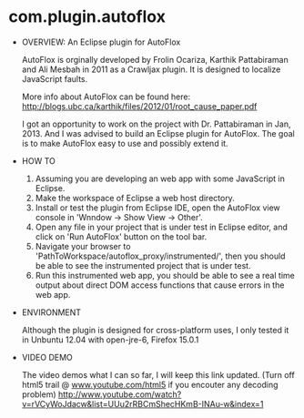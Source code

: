 com.plugin.autoflox
===================



- OVERVIEW: An Eclipse plugin for AutoFlox

  AutoFlox is orginally developed by Frolin Ocariza, Karthik Pattabiraman and Ali Mesbah in 2011 as a Crawljax plugin. It is designed to localize JavaScript faults. 

  More info about AutoFlox can be found here:
  http://blogs.ubc.ca/karthik/files/2012/01/root_cause_paper.pdf

  I got an opportunity to work on the project with Dr. Pattabiraman in Jan, 2013. And I was advised to build an Eclipse plugin for AutoFlox. The goal is to make AutoFlox easy to use and possibly extend it.




- HOW TO

  1. Assuming you are developing an web app with some JavaScript in Eclipse.
  2. Make the workspace of Eclipse a web host directory. 
  3. Install or test the plugin from Eclipse IDE, open the AutoFlox view console in 'Wnndow -> Show View -> Other'.
  4. Open any file in your project that is under test in Eclipse editor, and click on 'Run AutoFlox' button on the tool bar.
  5. Navigate your browser to 'PathToWorkspace/autoflox_proxy/instrumented/', then you should be able to see the instrumented project that is under test. 
  6. Run this instrumented web app, you should be able to see a real time output about direct DOM access functions that cause errors in the web app.




- ENVIRONMENT
  
  Although the plugin is designed for cross-platform uses, I only tested it in Unbuntu 12.04 with open-jre-6, Firefox 15.0.1




- VIDEO DEMO

  The video demos what I can so far, I will keep this link updated. (Turn off html5 trail @ www.youtube.com/html5 if you encouter any decoding problem)
  http://www.youtube.com/watch?v=rVCyWoJdacw&list=UUu2rRBCmShecHKmB-INAu-w&index=1
